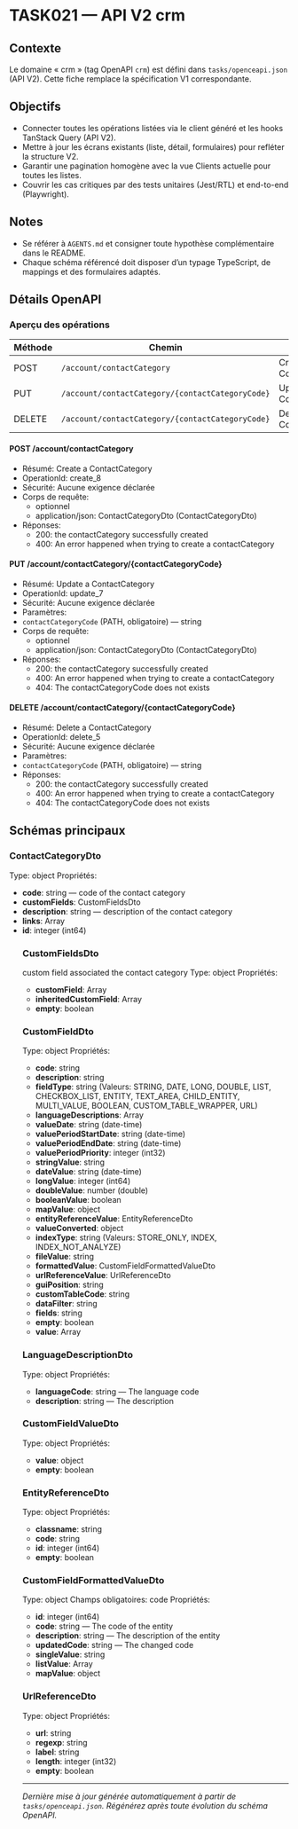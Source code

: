# TASK021 — API V2 crm

## Contexte
Le domaine « crm » (tag OpenAPI `crm`) est défini dans `tasks/openceapi.json` (API V2). Cette fiche remplace la spécification V1 correspondante.

## Objectifs
- Connecter toutes les opérations listées via le client généré et les hooks TanStack Query (API V2).
- Mettre à jour les écrans existants (liste, détail, formulaires) pour refléter la structure V2.
- Garantir une pagination homogène avec la vue Clients actuelle pour toutes les listes.
- Couvrir les cas critiques par des tests unitaires (Jest/RTL) et end-to-end (Playwright).

## Notes
- Se référer à `AGENTS.md` et consigner toute hypothèse complémentaire dans le README.
- Chaque schéma référencé doit disposer d’un typage TypeScript, de mappings et des formulaires adaptés.

## Détails OpenAPI

### Aperçu des opérations

| Méthode | Chemin | Résumé | OperationId |
| --- | --- | --- | --- |
| POST | `/account/contactCategory` | Create a ContactCategory | create_8 |
| PUT | `/account/contactCategory/{contactCategoryCode}` | Update a ContactCategory | update_7 |
| DELETE | `/account/contactCategory/{contactCategoryCode}` | Delete a ContactCategory | delete_5 |

#### POST /account/contactCategory

- Résumé: Create a ContactCategory
- OperationId: create_8
- Sécurité: Aucune exigence déclarée
- Corps de requête:
  - optionnel
  - application/json: ContactCategoryDto (ContactCategoryDto)
- Réponses:
  - 200: the contactCategory successfully created
  - 400: An error happened when trying to create a contactCategory

#### PUT /account/contactCategory/{contactCategoryCode}

- Résumé: Update a ContactCategory
- OperationId: update_7
- Sécurité: Aucune exigence déclarée
- Paramètres:
- `contactCategoryCode` (PATH, obligatoire) — string
- Corps de requête:
  - optionnel
  - application/json: ContactCategoryDto (ContactCategoryDto)
- Réponses:
  - 200: the contactCategory successfully created
  - 400: An error happened when trying to create a contactCategory
  - 404: The contactCategoryCode does not exists

#### DELETE /account/contactCategory/{contactCategoryCode}

- Résumé: Delete a ContactCategory
- OperationId: delete_5
- Sécurité: Aucune exigence déclarée
- Paramètres:
- `contactCategoryCode` (PATH, obligatoire) — string
- Réponses:
  - 200: the contactCategory successfully created
  - 400: An error happened when trying to create a contactCategory
  - 404: The contactCategoryCode does not exists

## Schémas principaux

### ContactCategoryDto
Type: object
Propriétés:
- **code**: string — code of the contact category
- **customFields**: CustomFieldsDto
- **description**: string — description of the contact category
- **links**: Array<object>
- **id**: integer (int64)

### CustomFieldsDto
custom field associated the contact category
Type: object
Propriétés:
- **customField**: Array<CustomFieldDto>
- **inheritedCustomField**: Array<CustomFieldDto>
- **empty**: boolean

### CustomFieldDto
Type: object
Propriétés:
- **code**: string
- **description**: string
- **fieldType**: string (Valeurs: STRING, DATE, LONG, DOUBLE, LIST, CHECKBOX_LIST, ENTITY, TEXT_AREA, CHILD_ENTITY, MULTI_VALUE, BOOLEAN, CUSTOM_TABLE_WRAPPER, URL)
- **languageDescriptions**: Array<LanguageDescriptionDto>
- **valueDate**: string (date-time)
- **valuePeriodStartDate**: string (date-time)
- **valuePeriodEndDate**: string (date-time)
- **valuePeriodPriority**: integer (int32)
- **stringValue**: string
- **dateValue**: string (date-time)
- **longValue**: integer (int64)
- **doubleValue**: number (double)
- **booleanValue**: boolean
- **mapValue**: object
- **entityReferenceValue**: EntityReferenceDto
- **valueConverted**: object
- **indexType**: string (Valeurs: STORE_ONLY, INDEX, INDEX_NOT_ANALYZE)
- **fileValue**: string
- **formattedValue**: CustomFieldFormattedValueDto
- **urlReferenceValue**: UrlReferenceDto
- **guiPosition**: string
- **customTableCode**: string
- **dataFilter**: string
- **fields**: string
- **empty**: boolean
- **value**: Array<CustomFieldValueDto>

### LanguageDescriptionDto
Type: object
Propriétés:
- **languageCode**: string — The language code
- **description**: string — The description

### CustomFieldValueDto
Type: object
Propriétés:
- **value**: object
- **empty**: boolean

### EntityReferenceDto
Type: object
Propriétés:
- **classname**: string
- **code**: string
- **id**: integer (int64)
- **empty**: boolean

### CustomFieldFormattedValueDto
Type: object
Champs obligatoires: code
Propriétés:
- **id**: integer (int64)
- **code**: string — The code of the entity
- **description**: string — The description of the entity
- **updatedCode**: string — The changed code
- **singleValue**: string
- **listValue**: Array<string>
- **mapValue**: object

### UrlReferenceDto
Type: object
Propriétés:
- **url**: string
- **regexp**: string
- **label**: string
- **length**: integer (int32)
- **empty**: boolean

---

_Dernière mise à jour générée automatiquement à partir de `tasks/openceapi.json`. Régénérez après toute évolution du schéma OpenAPI._
